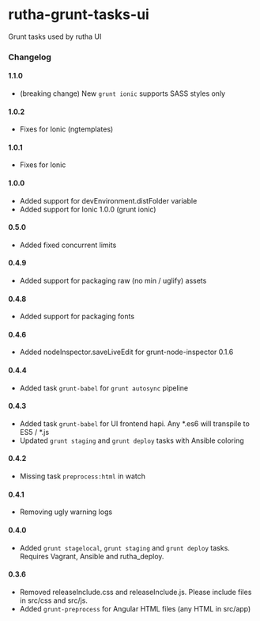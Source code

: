 rutha-grunt-tasks-ui
=========================

Grunt tasks used by rutha UI

### Changelog

#### 1.1.0

* (breaking change) New `grunt ionic` supports SASS styles only

#### 1.0.2

* Fixes for Ionic (ngtemplates)

#### 1.0.1

* Fixes for Ionic

#### 1.0.0

* Added support for devEnvironment.distFolder variable
* Added support for Ionic 1.0.0 (grunt ionic)

#### 0.5.0

* Added fixed concurrent limits

#### 0.4.9

* Added support for packaging raw (no min / uglify) assets 

#### 0.4.8

* Added support for packaging fonts

#### 0.4.6

* Added nodeInspector.saveLiveEdit for grunt-node-inspector 0.1.6

#### 0.4.4

* Added task `grunt-babel` for `grunt autosync` pipeline

#### 0.4.3

* Added task `grunt-babel` for UI frontend hapi. Any *.es6 will transpile to ES5 / *.js
* Updated  `grunt staging` and `grunt deploy` tasks with Ansible coloring


#### 0.4.2

* Missing task `preprocess:html` in watch

#### 0.4.1

* Removing ugly warning logs

#### 0.4.0

* Added `grunt stagelocal`, `grunt staging` and `grunt deploy` tasks. Requires Vagrant, Ansible and rutha_deploy.

#### 0.3.6


* Removed releaseInclude.css and releaseInclude.js. Please include files in src/css and src/js.
* Added `grunt-preprocess` for Angular HTML files (any HTML in src/app)

